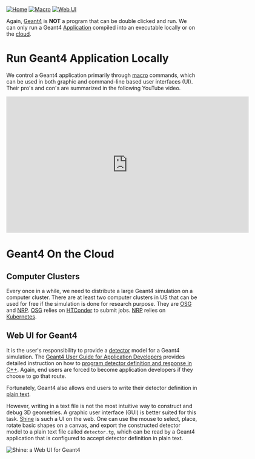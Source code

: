 [![Home](https://img.shields.io/badge/Home-blue?style=flat)](..)
[![Macro](https://img.shields.io/badge/Macro-Cmds-red?style=flat)](macro)
[![Web UI](https://img.shields.io/badge/Web-UI-blue?style=flat)](#web-ui-for-geant4)

Again, [Geant4] is **NOT** a program that can be double clicked and run. We can only run a Geant4 [Application](../examples) compiled into an executable locally or on the [cloud].

# Run Geant4 Application Locally

We control a Geant4 application primarily through [macro](macro) commands, which can be used in both graphic and command-line based user interfaces (UI). Their pro's and con's are summarized in the following YouTube video.

<iframe width="640" height="360" src="https://www.youtube.com/embed/3wJrE22P5Hk?si=6HhmxOg4D5JVxDQU" title="YouTube video player" frameborder="0" allow="accelerometer; autoplay; clipboard-write; encrypted-media; gyroscope; picture-in-picture; web-share" referrerpolicy="strict-origin-when-cross-origin" allowfullscreen></iframe>

# Geant4 On the Cloud

## Computer Clusters

Every once in a while, we need to distribute a large Geant4 simulation on a computer cluster. There are at least two computer clusters in US that can be used for free if the simulation is done for research purpose. They are [OSG] and [NRP]. [OSG] relies on [HTConder](condor) to submit jobs. [NRP] relies on [Kubernetes].

## Web UI for Geant4

It is the user's responsibility to provide a [detector](../detector) model for a Geant4 simulation. The [Geant4 User Guide for Application Developers][guide] provides detailed instruction on how to [program detector definition and response in C++]. Again, end users are forced to become application developers if they choose to go that route.

Fortunately, Geant4 also allows end users to write their detector definition in [plain text](../detector).

However, writing in a text file is not the most intuitive way to construct and debug 3D geometries. A graphic user interface (GUI) is better suited for this task. [Shine][] is such a UI on the web. One can use the mouse to select, place, rotate basic shapes on a canvas, and export the constructed detector model to a plain text file called `detector.tg`, which can be read by a Geant4 application that is configured to accept detector definition in plain text.

![Shine: a Web UI for Geant4](https://lh3.googleusercontent.com/d/1IYnxORUysfgw7ymhGuH_jlVCUpe2lsd-)

[Geant4]: ..
[cloud]: #geant4-on-the-cloud
[guide]: https://geant4-userdoc.web.cern.ch/UsersGuides/ForApplicationDeveloper/html/index.html
[OSG]: https://osg-htc.org
[NRP]: https://nrp.ai
[Kubernetes]: https://kubernetes.io
[program detector definition and response in C++]: https://geant4-userdoc.web.cern.ch/UsersGuides/ForApplicationDeveloper/html/Detector/detector.html
[Shine]: https://physino.xyz/shine
